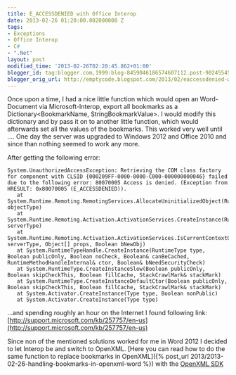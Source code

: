 ```yaml
---
title: E_ACCESSDENIED with Office Interop
date: 2013-02-26 01:20:00.002000000 Z
tags:
- Exceptions
- Office Interop
- C#
- ".Net"
layout: post
modified_time: '2013-02-26T02:20:45.862+01:00'
blogger_id: tag:blogger.com,1999:blog-8459046186574607112.post-9024554568488761247
blogger_orig_url: http://emptycode.blogspot.com/2013/02/eaccessdenied-with-office-interop.html
---
```


Once upon a time, I had a nice little function which would open an Word-Document via Microsoft-Interop, 
export all bookmarks as a Dictionary&lt;BookmarkName, StringBookmarkValue&gt;. 
I would modify this dictionary and by pass it on to another little function, which would afterwards set all the values of the bookmarks. 
This worked very well until .... One day the server was upgraded to Windows 2012 and Office 2010 and since than nothing seemed to work any more.

After getting the following error:

    System.UnauthorizedAccessException: Retrieving the COM class factory for component with CLSID {000209FF-0000-0000-C000-000000000046} failed due to the following error: 80070005 Access is denied. (Exception from HRESULT: 0x80070005 (E_ACCESSDENIED)).
       at System.Runtime.Remoting.RemotingServices.AllocateUninitializedObject(RuntimeType objectType)
       at System.Runtime.Remoting.Activation.ActivationServices.CreateInstance(RuntimeType serverType)
       at System.Runtime.Remoting.Activation.ActivationServices.IsCurrentContextOK(RuntimeType serverType, Object[] props, Boolean bNewObj)
       at System.RuntimeTypeHandle.CreateInstance(RuntimeType type, Boolean publicOnly, Boolean noCheck, Boolean& canBeCached, RuntimeMethodHandleInternal& ctor, Boolean& bNeedSecurityCheck)
       at System.RuntimeType.CreateInstanceSlow(Boolean publicOnly, Boolean skipCheckThis, Boolean fillCache, StackCrawlMark& stackMark)
       at System.RuntimeType.CreateInstanceDefaultCtor(Boolean publicOnly, Boolean skipCheckThis, Boolean fillCache, StackCrawlMark& stackMark)
       at System.Activator.CreateInstance(Type type, Boolean nonPublic)
       at System.Activator.CreateInstance(Type type)

...and spending roughly an hour on the Internet I found following link: [http://support.microsoft.com/kb/257757/en-us](http://support.microsoft.com/kb/257757/en-us)

Since non of the mentioned solutions worked for me in Word 2012 I decided to let Interop be and switch to OpenXML. [Here you can read how to do the same function to replace bookmarks in OpenXML]({% post_url 2013/2013-02-26-handling-bookmarks-in-openxml-word %}) with the [OpenXML SDK](http://www.microsoft.com/en-us/download/details.aspx?id=30425)